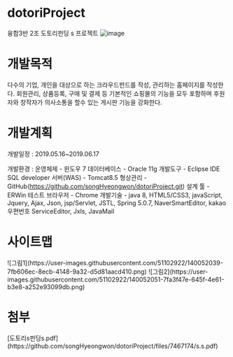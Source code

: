 # dotoriProject
융합3반 2조 도토리펀딩 s 프로젝트
![image](https://user-images.githubusercontent.com/51102922/140051129-87d66b04-c384-41fe-bf79-76e1a363dd12.png)

<h1>개발목적</h1>
다수의 기업, 개인을 대상으로 하는 크라우드펀드를 작성, 관리하는 홈페이지를 작성한다.
회원관리, 상품등록, 구매 및 결제 등 기본적인 쇼핑몰의 기능을 모두 포함하며 후원자와 창작자가 의사소통을 할수 있는 게시판 기능을 강화한다.

<h1>개발계획</h1>
개발일정 : 2019.05.16~2019.06.17

개발환경 : 
    운영체제		- 윈도우 7
    데이터베이스	- Oracle 11g
    개발도구		- Eclipse IDE SQL developer
    서버(WAS)		- Tomcat8.5
    형상관리		- GitHub(https://github.com/songHyeongwon/dotoriProject.git)
    설계 툴		- ERWin
    테스트 브라우저	- Chrome
    개발기술		- java 8, HTML5/CSS3, javaScript, Jquery, Ajax, Json, jsp/Servlet, JSTL, Spring 5.0.7, NaverSmartEditor, kakao 우편번호 ServiceEditor, Jxls, JavaMail 
    
<h1>사이트맵</h1>
![그림1](https://user-images.githubusercontent.com/51102922/140052039-7fb606ec-8ecb-4148-9a32-d5d81aacd410.png)
![그림2](https://user-images.githubusercontent.com/51102922/140052051-7fa3f47e-645f-4e61-b3e8-a252e93099db.png)

<h1>첨부</h1>
[도토리s펀딩s.pdf](https://github.com/songHyeongwon/dotoriProject/files/7467174/s.s.pdf)
